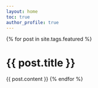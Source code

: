 ```yaml
---
layout: home
toc: true
author_profile: true
---
```

{% for post in site.tags.featured %}
  <h1>{{ post.title }}</h1>  
  {{ post.content }}
{% endfor %}